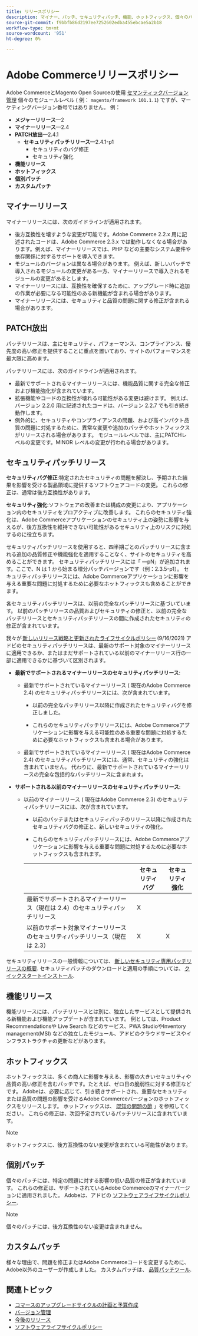 ```yaml
---
title: リリースポリシー
description: マイナー、パッチ、セキュリティパッチ、機能、ホットフィックス、個々のパッチ、カスタムパッチなど、様々な種類のAdobe Commerceリリースについて説明します。
source-git-commit: f9bbfb86d2197ee7252602edba455ebcae5a2b18
workflow-type: tm+mt
source-wordcount: '951'
ht-degree: 0%

---
```



# Adobe Commerceリリースポリシー

Adobe CommerceとMagento Open Sourceの使用 [セマンティックバージョン管理](https://semver.org/) 個々のモジュールレベル ( 例： `magento/framework 101.1.1`) ですが、マーケティングバージョン番号ではありません。 例：

- **メジャーリリース**—2
- **マイナーリリース**—2.4
- **PATCH放出**—2.4.1
   - **セキュリティパッチリリース**—2.4.1-p1
      - セキュリティのバグ修正
      - セキュリティ強化
- **機能リリース**
- **ホットフィックス**
- **個別パッチ**
- **カスタムパッチ**

## マイナーリリース

マイナーリリースには、次のガイドラインが適用されます。

- 後方互換性を壊すような変更が可能です。Adobe Commerce 2.2.x 用に記述されたコードは、Adobe Commerce 2.3.x では動作しなくなる場合があります。例えば、マイナーリリースでは、PHP などの主要なシステム要件や依存関係に対するサポートを導入できます。
- モジュールのバージョンは異なる場合があります。 例えば、新しいパッチで導入されるモジュールの変更がある一方、マイナーリリースで導入されるモジュールの変更があるとします。
- マイナーリリースには、互換性を確保するために、アップグレード時に追加の作業が必要になる可能性のある新機能が含まれる場合があります。
- マイナーリリースには、セキュリティと品質の問題に関する修正が含まれる場合があります。

## PATCH放出

パッチリリースは、主にセキュリティ、パフォーマンス、コンプライアンス、優先度の高い修正を提供することに重点を置いており、サイトのパフォーマンスを最大限に高めます。

パッチリリースには、次のガイドラインが適用されます。

- 最新でサポートされるマイナーリリースには、機能品質に関する完全な修正および機能強化が含まれています。
- 拡張機能やコードの互換性が壊れる可能性がある変更は避けます。 例えば、バージョン 2.2.0 用に記述されたコードは、バージョン 2.2.7 でも引き続き動作します。
- 例外的に、セキュリティやコンプライアンスの問題、および高インパクト品質の問題に対処するために、異常な変更や追加のパッチやホットフィックスがリリースされる場合があります。 モジュールレベルでは、主にPATCHレベルの変更です。MINOR レベルの変更が行われる場合があります。

## セキュリティパッチリリース

**セキュリティバグ修正**:特定されたセキュリティの問題を解決し、予期された結果を影響を受ける製品領域に提供するソフトウェアコードの変更。 これらの修正は、通常は後方互換性があります。

**セキュリティ強化**:ソフトウェアの改善または構成の変更により、アプリケーション内のセキュリティをプロアクティブに改善します。 これらのセキュリティ強化は、Adobe Commerceアプリケーションのセキュリティ上の姿勢に影響を与えるが、後方互換性を維持できない可能性があるセキュリティ上のリスクに対処するのに役立ちます。

セキュリティパッチリリースを使用すると、四半期ごとのパッチリリースに含まれる追加の品質修正や機能強化を適用することなく、サイトのセキュリティを高めることができます。 セキュリティパッチリリースには「 —pN」が追加されます。ここで、N は 1 から始まる増分パッチバージョンです（例：2.3.5-p1）。 セキュリティパッチリリースには、Adobe Commerceアプリケーションに影響を与える重要な問題に対処するために必要なホットフィックスも含めることができます。

各セキュリティパッチリリースは、以前の完全なパッチリリースに基づいています。 以前のパッチリリースの品質およびセキュリティの修正と、以前の完全なパッチリリースとセキュリティパッチリリースの間に作成されたセキュリティの修正が含まれています。

我々が [新しいリリース戦略と更新されたライフサイクルポリシー](https://business.adobe.com/blog/how-to/accelerating-innovation-through-simplified-release-strategy) (9/16/2021) アドビのセキュリティパッチリリースは、最新のサポート対象のマイナーリリースに適用できるか、またはまだサポートされている以前のマイナーリリース行の一部に適用できるかに基づいて区別されます。

- **最新でサポートされるマイナーリリースのセキュリティパッチリリース**:

   - 最新でサポートされているマイナーリリース ( 現在のAdobe Commerce 2.4) のセキュリティパッチリリースには、次が含まれています。

      - 以前の完全なパッチリリース以降に作成されたセキュリティバグを修正しました。

      - これらのセキュリティパッチリリースには、Adobe Commerceアプリケーションに影響を与える可能性のある重要な問題に対処するために必要なホットフィックスも含まれる場合があります。
   - 最新でサポートされているマイナーリリース ( 現在はAdobe Commerce 2.4) のセキュリティパッチリリースには、通常、セキュリティの強化は含まれていません。 代わりに、最新でサポートされているマイナーリリースの完全な包括的なパッチリリースに含まれます。


- **サポートされる以前のマイナーリリースのセキュリティパッチリリース**:

   - 以前のマイナーリリース ( 現在はAdobe Commerce 2.3) のセキュリティパッチリリースには、次が含まれています。

      - 以前のパッチまたはセキュリティパッチのリリース以降に作成されたセキュリティバグの修正と、新しいセキュリティの強化。

      - これらのセキュリティパッチリリースには、Adobe Commerceアプリケーションに影響を与える重要な問題に対処するために必要なホットフィックスも含まれます。

      |  | セキュリティバグ | セキュリティ強化 |
      |--------------------------------------------------------------------------------|--------------|----------------------|
      | 最新でサポートされるマイナーリリース（現在は 2.4）のセキュリティパッチリリース | X |  |
      | 以前のサポート対象マイナーリリースのセキュリティパッチリリース（現在は 2.3） | X | X |


セキュリティリリースの一般情報については、 [新しいセキュリティ専用パッチリリースの概要](https://community.magento.com:443/t5/Magento-DevBlog/Introducing-the-New-Security-Patch-Release/ba-p/141287). セキュリティパッチのダウンロードと適用の手順については、 [クイックスタートインストール](../installation/composer.md).

## 機能リリース

機能リリースには、パッチリリースとは別に、独立したサービスとして提供される新機能および機能アップデートが含まれています。 例としては、Product Recommendationsや Live Search などのサービス、PWA StudioやInventory management(MSI) などの独立したモジュール、アドビのクラウドサービスやインフラストラクチャの更新などがあります。

## ホットフィックス

ホットフィックスは、多くの商人に影響を与える、影響の大きいセキュリティや品質の高い修正を含むパッチです。たとえば、ゼロ日の脆弱性に対する修正などです。 Adobeは、必要に応じて、引き続きサポートされ、重要なセキュリティまたは品質の問題の影響を受けるAdobe Commerceバージョンのホットフィックスをリリースします。 ホットフィックスは、 [既知の問題の節](https://support.magento.com/hc/en-us/sections/360003869892-Known-issues-patches-attached-) 」を参照してください。 これらの修正は、次回予定されているパッチリリースに含まれています。

>[!NOTE]
>
>ホットフィックスに、後方互換性のない変更が含まれている可能性があります。

## 個別パッチ

個々のパッチには、特定の問題に対する影響の低い品質の修正が含まれています。 これらの修正は、サポートされているAdobe Commerceのマイナーバージョンに適用されました。 Adobeは、アドビの [ソフトウェアライフサイクルポリシー](https://www.adobe.com/content/dam/cc/en/legal/terms/enterprise/pdfs/Adobe-Commerce-Software-Lifecycle-Policy.pdf).

>[!NOTE]
>
>個々のパッチには、後方互換性のない変更は含まれません。

## カスタムパッチ

様々な理由で、問題を修正またはAdobe Commerceコードを変更するために、Adobe以外のユーザーが作成しました。 カスタムパッチは、 [品質パッチツール](https://experienceleague.adobe.com/docs/commerce-operations/tools/quality-patches-tool/usage.html).

## 関連トピック

- [コマースのアップグレードサイクルの計画と予算作成](https://magento.com/sites/default/files8/2019-08/Magento-Release-Cycle-Infosheet_Aug_2019.pdf)
- [バージョン管理](https://developer.adobe.com/commerce/php/development/versioning/)
- [今後のリリース](schedule.md)
- [ソフトウェアライフサイクルポリシー](https://www.adobe.com/content/dam/cc/en/legal/terms/enterprise/pdfs/Adobe-Commerce-Software-Lifecycle-Policy.pdf)
